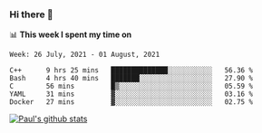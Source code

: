 ### Hi there 👋

📊 **This week I spent my time on**
<!--START_SECTION:waka-->
```text
Week: 26 July, 2021 - 01 August, 2021

C++      9 hrs 25 mins   ██████████████░░░░░░░░░░░   56.36 % 
Bash     4 hrs 40 mins   ███████░░░░░░░░░░░░░░░░░░   27.90 % 
C        56 mins         █▒░░░░░░░░░░░░░░░░░░░░░░░   05.59 % 
YAML     31 mins         ▓░░░░░░░░░░░░░░░░░░░░░░░░   03.16 % 
Docker   27 mins         ▓░░░░░░░░░░░░░░░░░░░░░░░░   02.75 % 
```
<!--END_SECTION:waka-->


[![Paul's github stats](https://github-readme-stats.vercel.app/api?username=mickeyouyou&theme=dracula&show_icons=true)](https://github.com/anuraghazra/github-readme-stats)
